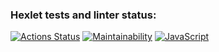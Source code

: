 ### Hexlet tests and linter status:
[![Actions Status](https://github.com/Bohdan2241/frontend-project-11/workflows/hexlet-check/badge.svg)](https://github.com/Bohdan2241/frontend-project-11/actions)
[![Maintainability](https://api.codeclimate.com/v1/badges/2bb15555313067c90a46/maintainability)](https://codeclimate.com/github/Bohdan2241/frontend-project-11/maintainability)
[![JavaScript](https://github.com/Bohdan2241/frontend-project-11/actions/workflows/javascript.yml/badge.svg)](https://github.com/Bohdan2241/frontend-project-11/actions/workflows/javascript.yml)
